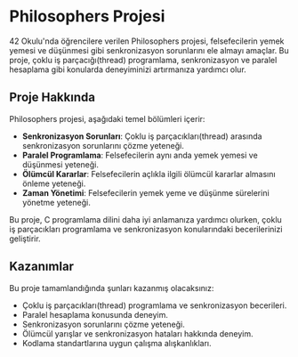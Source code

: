 # Philosophers Projesi

42 Okulu'nda öğrencilere verilen Philosophers projesi, felsefecilerin yemek yemesi ve düşünmesi gibi senkronizasyon sorunlarını ele almayı amaçlar. 
Bu proje, çoklu iş parçacığı(thread) programlama, senkronizasyon ve paralel hesaplama gibi konularda deneyiminizi artırmanıza yardımcı olur.

## Proje Hakkında

Philosophers projesi, aşağıdaki temel bölümleri içerir:

- **Senkronizasyon Sorunları**: Çoklu iş parçacıkları(thread) arasında senkronizasyon sorunlarını çözme yeteneği.
- **Paralel Programlama**: Felsefecilerin aynı anda yemek yemesi ve düşünmesi yeteneği.
- **Ölümcül Kararlar**: Felsefecilerin açlıkla ilgili ölümcül kararlar almasını önleme yeteneği.
- **Zaman Yönetimi**: Felsefecilerin yemek yeme ve düşünme sürelerini yönetme yeteneği.

Bu proje, C programlama dilini daha iyi anlamanıza yardımcı olurken, çoklu iş parçacıkları programlama ve senkronizasyon konularındaki becerilerinizi geliştirir.

## Kazanımlar

Bu proje tamamlandığında şunları kazanmış olacaksınız:

- Çoklu iş parçacıkları(thread) programlama ve senkronizasyon becerileri.
- Paralel hesaplama konusunda deneyim.
- Senkronizasyon sorunlarını çözme yeteneği.
- Ölümcül yarışlar ve senkronizasyon hataları hakkında deneyim.
- Kodlama standartlarına uygun çalışma alışkanlıkları.
